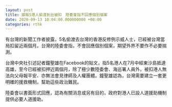 ```yaml
---
layout: post
title: 據報5港人偷渡到台被扣　陸委會指不回應個別個案
date: 2020-09-13 10:04:00.000000000 +08:00
categories: rthk
---
```


有台灣的新聞工作者披露，5名偷渡去台灣的香港反修例示威人士，已經被台灣當局扣留近兩個月。台灣的陸委會指，不會回應個別個案，期望外界不要作不必要揣測。

台灣中央社引述記者鐘聖雄在Facebook的貼文，指5名港人在7月中經東沙島抵達高雄，至今已經被扣押近兩個月，除了極少數陸委會、海巡署人員外，被扣港人無法向父母報平安、亦無法會見律師及人權團體。鐘聖雄認為，台灣需要建立一套更明確的援救機制，幫助這些政治難民。

陸委會以書面形式回應，認為有關消息或另有目的，政府對港人已設人道援助機制提供必要人道援助。
